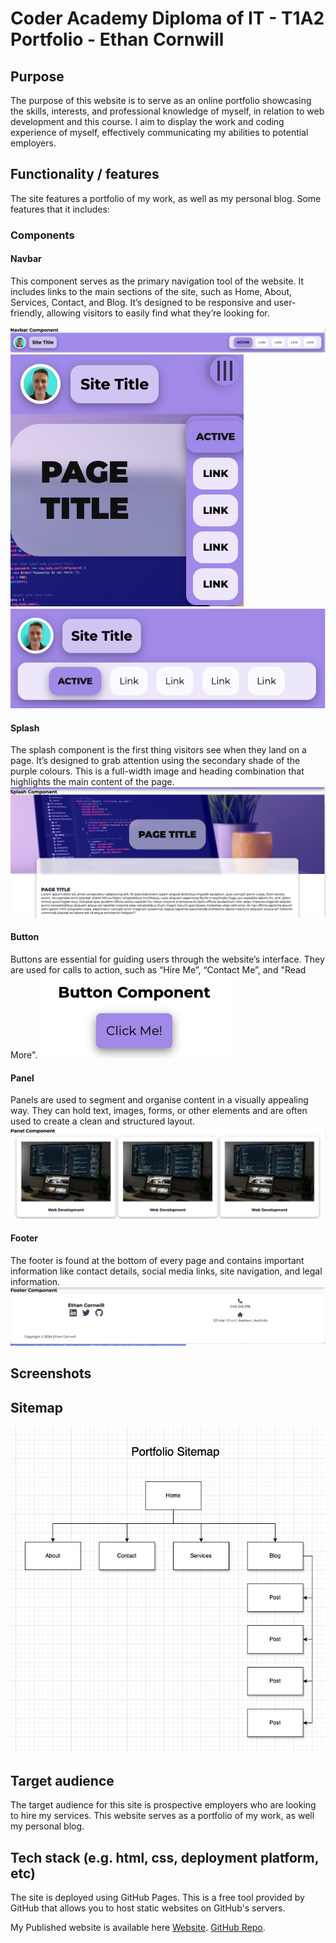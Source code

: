 # Coder Academy Diploma of IT - T1A2 Portfolio - Ethan Cornwill

## Purpose

The purpose of this website is to serve as an online portfolio showcasing the skills, interests, and professional knowledge of myself, in relation to web development and this course.
I aim to display the work and coding experience of myself, effectively communicating my abilities to potential employers.

## Functionality / features

The site features a portfolio of my work, as well as my personal blog.
Some features that it includes:

### Components

#### Navbar

This component serves as the primary navigation tool of the website. It includes links to the main sections of the site, such as Home, About, Services, Contact, and Blog. It’s designed to be responsive and user-friendly, allowing visitors to easily find what they’re looking for.

![Navbar](./docs/components/navbar/navbar.png)
![Navbar mobile](./docs/components/navbar/navbar-mobile.png)
![Navbar tablet](./docs/components/navbar/navbar-tablet.png)

#### Splash

The splash component is the first thing visitors see when they land on a page. It’s designed to grab attention using the secondary shade of the purple colours. This is a full-width image and heading combination that highlights the main content of the page.
![Splash](./docs/components/splash.png)

#### Button

Buttons are essential for guiding users through the website’s interface. They are used for calls to action, such as “Hire Me”, “Contact Me”, and "Read More".
![Button](./docs/components/button.png)

#### Panel

Panels are used to segment and organise content in a visually appealing way. They can hold text, images, forms, or other elements and are often used to create a clean and structured layout.
![Panel](./docs/components/panel.png)

#### Footer

The footer is found at the bottom of every page and contains important information like contact details, social media links, site navigation, and legal information.
![Footer](./docs/components/footer.png)

## Screenshots

## Sitemap

![Sitemap](./docs/images/sitemap.png)

## Target audience

The target audience for this site is prospective employers who are looking to hire my services. This website serves as a portfolio of my work, as well my personal blog.

## Tech stack (e.g. html, css, deployment platform, etc)

The site is deployed using GitHub Pages. This is a free tool provided by GitHub that allows you to host static websites on GitHub's servers.

My Published website is available here [Website](https://finneh4249.github.io/ethan-cornwill-t1a2-portfolio/).
[GitHub Repo](https://github.com/finneh4249/ethan-cornwill-t1a2-portfolio).
